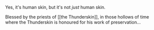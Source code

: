 Yes, it's human skin, but it's not <i>just</i> human skin.

Blessed by the priests of [[the Thunderskin]], in those hollows of time where the Thunderskin is honoured for his work of preservation…